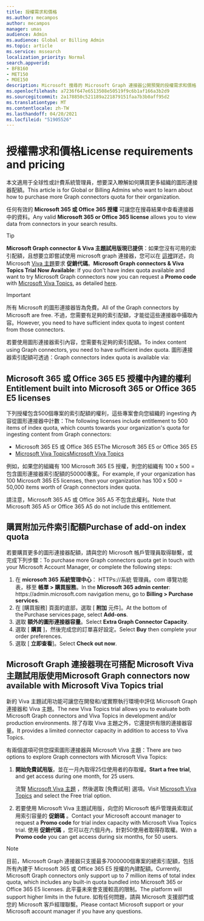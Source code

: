 ```yaml
---
title: 授權需求和價格
ms.author: mecampos
author: mecampos
manager: umas
audience: Admin
ms.audience: Global or Billing Admin
ms.topic: article
ms.service: mssearch
localization_priority: Normal
search.appverid:
- BFB160
- MET150
- MOE150
description: Microsoft 搜尋的 Microsoft Graph 連接器公開預覽的授權需求和價格
ms.openlocfilehash: a7236f647e6513508e50519f9c6b1af166a3b2d9
ms.sourcegitcommit: 2a178850c521189a221879151faa7b3b0aff95d2
ms.translationtype: MT
ms.contentlocale: zh-TW
ms.lasthandoff: 04/20/2021
ms.locfileid: "51905526"
---
```

<!---Previous ms.author: rusamai --->

# <a name="license-requirements-and-pricing"></a><span data-ttu-id="58261-103">授權需求和價格</span><span class="sxs-lookup"><span data-stu-id="58261-103">License requirements and pricing</span></span>

<span data-ttu-id="58261-104">本文適用于全球性或計費系統管理員，想要深入瞭解如何購買更多組織的圖形連接器配額。</span><span class="sxs-lookup"><span data-stu-id="58261-104">This article is for Global or Billing Admins who want to learn about how to purchase more Graph connectors quota for their organization.</span></span>

<span data-ttu-id="58261-105">任何有效的 **Microsoft 365 或 Office 365 授權** 可讓您在搜尋結果中查看連接器中的資料。</span><span class="sxs-lookup"><span data-stu-id="58261-105">Any valid **Microsoft 365 or Office 365 license** allows you to view data from connectors in your search results.</span></span>

> [!TIP]
> <span data-ttu-id="58261-106">**Microsoft Graph connector & Viva 主題試用版現已提供**：如果您沒有可用的索引配額，且想要立即嘗試使用 microsoft graph 連接器，您可以在 [這裡](#microsoft-graph-connectors-now-available-with-microsoft-viva-topics-trial)詳述，向 Microsoft [Viva 主題](https://www.microsoft.com/microsoft-viva/topics?activetab=pivot:overviewtab)要求 **促銷代碼**。</span><span class="sxs-lookup"><span data-stu-id="58261-106">**Microsoft Graph connectors & Viva Topics Trial Now Available**: If you don't have index quota available and want to try Microsoft Graph connectors now you can request a **Promo code** with [Microsoft Viva Topics](https://www.microsoft.com/microsoft-viva/topics?activetab=pivot:overviewtab), as detailed [here](#microsoft-graph-connectors-now-available-with-microsoft-viva-topics-trial).</span></span>

>[!IMPORTANT]
><span data-ttu-id="58261-107">所有 Microsoft 的圖形連接器皆為免費。</span><span class="sxs-lookup"><span data-stu-id="58261-107">All of the Graph connectors by Microsoft are free.</span></span> <span data-ttu-id="58261-108">不過，您需要有足夠的索引配額，才能從這些連接器中攝取內容。</span><span class="sxs-lookup"><span data-stu-id="58261-108">However, you need to have sufficient index quota to ingest content from those connectors.</span></span>

<span data-ttu-id="58261-109">若要使用圖形連接器索引內容，您需要有足夠的索引配額。</span><span class="sxs-lookup"><span data-stu-id="58261-109">To index content using Graph connectors, you need to have sufficient index quota.</span></span> <span data-ttu-id="58261-110">圖形連接器索引配額可透過：</span><span class="sxs-lookup"><span data-stu-id="58261-110">Graph connectors index quota is available via:</span></span>

## <a name="entitlement-built-into-microsoft-365-or-office-365-e5-licenses"></a><span data-ttu-id="58261-111">Microsoft 365 或 Office 365 E5 授權中內建的權利</span><span class="sxs-lookup"><span data-stu-id="58261-111">Entitlement built into Microsoft 365 or Office 365 E5 licenses</span></span>

<span data-ttu-id="58261-112">下列授權包含500個專案的索引配額的權利，這些專案會向您組織的 ingesting 內容從圖形連接器中計數：</span><span class="sxs-lookup"><span data-stu-id="58261-112">The following licenses include entitlement to 500 items of index quota, which counts towards your organization's quota for ingesting content from Graph connectors:</span></span>

* <span data-ttu-id="58261-113">Microsoft 365 E5 或 Office 365 E5</span><span class="sxs-lookup"><span data-stu-id="58261-113">The Microsoft 365 E5 or Office 365 E5</span></span>
* [<span data-ttu-id="58261-114">Microsoft Viva Topics</span><span class="sxs-lookup"><span data-stu-id="58261-114">Microsoft Viva Topics</span></span>](https://www.microsoft.com/microsoft-viva/topics?activetab=pivot:overviewtab)

<span data-ttu-id="58261-115">例如，如果您的組織有 100 Microsoft 365 E5 授權，則您的組織有 100 x 500 = 包含圖形連接器索引配額的50000專案。</span><span class="sxs-lookup"><span data-stu-id="58261-115">For example, if your organization has 100 Microsoft 365 E5 licenses, then your organization has 100 x 500 = 50,000 items worth of Graph connectors index quota.</span></span>

<!---Comment requested in PR#143--->
<span data-ttu-id="58261-116">請注意，Microsoft 365 A5 或 Office 365 A5 不包含此權利。</span><span class="sxs-lookup"><span data-stu-id="58261-116">Note that Microsoft 365 A5 or Office 365 A5 do not include this entitlement.</span></span>

## <a name="purchase-of-add-on-index-quota"></a><span data-ttu-id="58261-117">購買附加元件索引配額</span><span class="sxs-lookup"><span data-stu-id="58261-117">Purchase of add-on index quota</span></span>
<span data-ttu-id="58261-118">若要購買更多的圖形連接器配額，請與您的 Microsoft 帳戶管理員取得聯繫，或完成下列步驟：</span><span class="sxs-lookup"><span data-stu-id="58261-118">To purchase more Graph connectors quota get in touch with your Microsoft Account Manager, or complete the following steps:</span></span>

1. <span data-ttu-id="58261-119">在 **microsoft 365 系統管理中心**： HTTPs://系統 <span>管理員。</span>com 導覽功能表，移至 **帳單 > 購買服務**。</span><span class="sxs-lookup"><span data-stu-id="58261-119">In the **Microsoft 365 admin center**: https://<span>admin.microsoft.</span>com navigation menu, go to **Billing > Purchase services**.</span></span>
2. <span data-ttu-id="58261-120">在 [購買服務] 頁面的底部，選取 [ **附加** 元件]。</span><span class="sxs-lookup"><span data-stu-id="58261-120">At the bottom of the Purchase services page, select **Add-ons**.</span></span>
3. <span data-ttu-id="58261-121">選取 **額外的圖形連接器容量**。</span><span class="sxs-lookup"><span data-stu-id="58261-121">Select **Extra Graph Connector Capacity**.</span></span>
4. <span data-ttu-id="58261-122">選取 [ **購買** ]，然後完成您的訂單喜好設定。</span><span class="sxs-lookup"><span data-stu-id="58261-122">Select **Buy** then complete your order preferences.</span></span>
5. <span data-ttu-id="58261-123">選取 [ **立即查看**]。</span><span class="sxs-lookup"><span data-stu-id="58261-123">Select **Check out now**.</span></span>

## <a name="microsoft-graph-connectors-now-available-with-microsoft-viva-topics-trial"></a><span data-ttu-id="58261-124">Microsoft Graph 連接器現在可搭配 Microsoft Viva 主題試用版使用</span><span class="sxs-lookup"><span data-stu-id="58261-124">Microsoft Graph connectors now available with Microsoft Viva Topics trial</span></span>
 <span data-ttu-id="58261-125">新的 Viva 主題試用功能可讓您在開發和/或實際執行環境中評估 Microsoft Graph 連接器和 Viva 主題。</span><span class="sxs-lookup"><span data-stu-id="58261-125">The new Viva Topics trial allows you to evaluate both Microsoft Graph connectors and Viva Topics in development and/or production environments.</span></span> <span data-ttu-id="58261-126">除了存取 Viva 主題之外，它還提供有限的連接器容量。</span><span class="sxs-lookup"><span data-stu-id="58261-126">It provides a limited connector capacity in addition to access to Viva Topics.</span></span>

<span data-ttu-id="58261-127">有兩個選項可供您探索圖形連接器與 Microsoft Viva 主題：</span><span class="sxs-lookup"><span data-stu-id="58261-127">There are two options to explore Graph connectors with Microsoft Viva Topics:</span></span>

1. <span data-ttu-id="58261-128">**開始免費試用版**，並在一月內取得25位使用者的存取權。</span><span class="sxs-lookup"><span data-stu-id="58261-128">**Start a free trial**, and get access during one month, for 25 users.</span></span>

     <span data-ttu-id="58261-129">流覽 [Microsoft Viva 主題](https://www.microsoft.com/microsoft-viva/topics?activetab=pivot:overviewtab) ，然後選取 [免費試用] 選項。</span><span class="sxs-lookup"><span data-stu-id="58261-129">Visit [Microsoft Viva Topics](https://www.microsoft.com/microsoft-viva/topics?activetab=pivot:overviewtab) and select the Free trial option.</span></span>

2. <span data-ttu-id="58261-130">若要使用 Microsoft Viva 主題試用版，向您的 Microsoft 帳戶管理員索取試用索引容量的 **促銷碼** 。</span><span class="sxs-lookup"><span data-stu-id="58261-130">Contact your Microsoft account manager to request a **Promo code** for trial index capacity with Microsoft Viva Topics trial.</span></span> <span data-ttu-id="58261-131">使用 **促銷代碼** ，您可以在六個月內，針對50使用者取得存取權。</span><span class="sxs-lookup"><span data-stu-id="58261-131">With a **Promo code** you can get access during six months, for 50 users.</span></span>

> [!NOTE]
> <span data-ttu-id="58261-132">目前，Microsoft Graph 連接器只支援最多7000000個專案的總索引配額，包括所有內建于 Microsoft 365 或 Office 365 E5 授權的內建配額。</span><span class="sxs-lookup"><span data-stu-id="58261-132">Currently, Microsoft Graph connectors only support up to 7 million items of total index quota, which includes any built-in quota bundled into Microsoft 365 or Office 365 E5 licenses.</span></span> <span data-ttu-id="58261-133">此平臺未來會支援較高的限制。</span><span class="sxs-lookup"><span data-stu-id="58261-133">The platform will support higher limits in the future.</span></span> <span data-ttu-id="58261-134">如有任何問題，請與 Microsoft 支援部門或您的 Microsoft 客戶經理聯繫。</span><span class="sxs-lookup"><span data-stu-id="58261-134">Please contact Microsoft support or your Microsoft account manager if you have any questions.</span></span>
